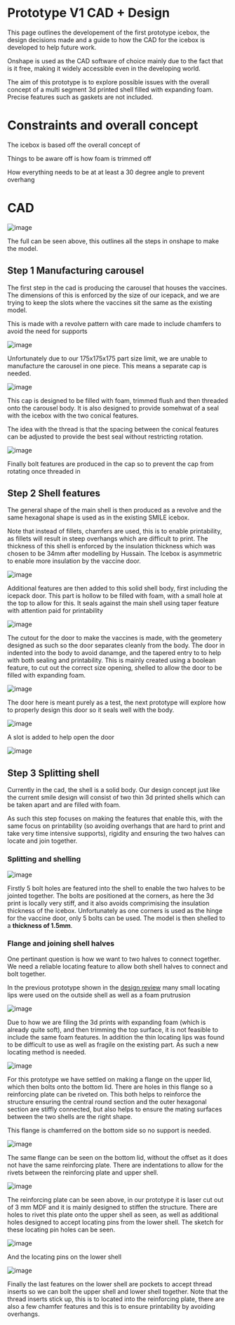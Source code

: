# Prototype V1 CAD + Design
This page outlines the developement of the first prototype icebox, the design decisions made and a guide to how the CAD for the icebox is developed to help future work. 

Onshape is used as the CAD software of choice mainly due to the fact that is it free, making it widely accessible even in the developing world. 

The aim of this prototype is to explore possible issues with the overall concept of a multi segment 3d printed shell filled with expanding foam. Precise features such as gaskets are not included. 


# Constraints and overall concept
The icebox is based off the overall concept of 


Things to be aware off is how foam is trimmed off

How everything needs to be at at least a 30 degree angle to prevent overhang


# CAD
![image](https://github.com/Technology-for-the-Poorest-Billion/2025-ideabatic-3DPrint/blob/main/Images/Prototype%20V1%20CAD.png)

The full can be seen above, this outlines all the steps in onshape to make the model.
## Step 1 Manufacturing carousel
The first step in the cad is producing the carousel that houses the vaccines. The dimensions of this is enforced by the size of our icepack, and we are trying to keep the slots where the vaccines sit the same as the existing model.

This is made with a revolve pattern with care made to include chamfers to avoid the need for supports

![image](https://github.com/Technology-for-the-Poorest-Billion/2025-ideabatic-3DPrint/blob/main/Images/Prototype%20V1%20Carousel.png)

Unfortunately due to our 175x175x175 part size limit, we are unable to manufacture the carousel in one piece. This means a separate cap is needed. 


![image](https://github.com/Technology-for-the-Poorest-Billion/2025-ideabatic-3DPrint/blob/main/Images/Prototype%20V1%20carousel%20cap.png)

This cap is designed to be filled with foam, trimmed flush and then threaded onto the carousel body. It is also designed to provide somehwat of a seal with the icebox with the two conical features.

The idea with the thread is that the spacing between the conical features can be adjusted to provide the best seal without restricting rotation.

![image](https://github.com/Technology-for-the-Poorest-Billion/2025-ideabatic-3DPrint/blob/main/Images/Prototype%20V1%20Carousel%20bolts.png)

Finally bolt features are produced in the cap so to prevent the cap from rotating once threaded in

## Step 2 Shell features
The general shape of the main shell is then produced as a revolve and the same hexagonal shape is used as in the existing SMILE icebox. 

Note that instead of fillets, chamfers are used, this is to enable printability, as fillets will result in steep overhangs which are difficult to print. The thickness of this shell is enforced by the insulation thickness which was chosen to be 34mm after modelling by Hussain. The Icebox is asymmetric to enable more insulation by the vaccine door. 


![image](https://github.com/Technology-for-the-Poorest-Billion/2025-ideabatic-3DPrint/blob/main/Images/Prototype%20V1%20carousel%20main%20shape.png)

Additional features are then added to this solid shell body, first including the icepack door. This part is hollow to be filled with foam, with a small hole at the top to allow for this. It seals against the main shell using taper feature with attention paid for printability


![image](INSERT)

The cutout for the door to make the vaccines is made, with the geometery designed as such so the door separates cleanly from the body. The door in indented into the body to avoid danamge, and the tapered entry to to help with both sealing and printability. This is mainly created using a boolean feature, to cut out the correct size opening, shelled to allow the door to be filled with expanding foam.

![image](https://github.com/Technology-for-the-Poorest-Billion/2025-ideabatic-3DPrint/blob/main/Images/Prototype%20V1%20door%20cutout.png)

The door here is meant purely as a test, the next prototype will explore how to properly design this door so it seals well with the body. 

![image](https://github.com/Technology-for-the-Poorest-Billion/2025-ideabatic-3DPrint/blob/main/Images/Prototype%20V1%20Vaccine%20door.png)

A slot is added to help open the door

![image](https://github.com/Technology-for-the-Poorest-Billion/2025-ideabatic-3DPrint/blob/main/Images/Prototype%20V1%20door%20opening%20slot.png)

## Step 3 Splitting shell
Currently in the cad, the shell is a solid body. Our design concept just like the current smile design will consist of two thin 3d printed shells which can be taken apart and are filled with foam. 

As such this step focuses on making the features that enable this, with the same focus on printability (so avoiding overhangs that are hard to print and take very time intensive supports), rigidity and ensuring the two halves can locate and join together.

### Splitting and shelling

![image](https://github.com/Technology-for-the-Poorest-Billion/2025-ideabatic-3DPrint/blob/main/Images/Prototype%20V1%20shelling%20.png)

Firstly 5 bolt holes are featured into the shell to enable the two halves to be jointed together. The bolts are positioned at the corners, as here the 3d print is locally very stiff, and it also avoids comprimising the insulation thickness of the icebox. Unfortunately as one corners is used as the hinge for the vaccine door, only 5 bolts can be used. The model is then shelled to a **thickness of 1.5mm**.

### Flange and joining shell halves
One pertinant question is how we want to two halves to connect together. We need a reliable locating feature to allow both shell halves to connect and bolt together. 

In the previous prototype shown in the [design review](https://github.com/Technology-for-the-Poorest-Billion/2025-ideabatic-3DPrint/blob/main/Design%20review%20-%20Iain.md) many small locating lips were used on the outside shell as well as a foam prutrusion 

![image](https://github.com/Technology-for-the-Poorest-Billion/2025-ideabatic-3DPrint/blob/main/Images/Original%20smile%20shell%20interface.png)


Due to how we are filing the 3d prints with expanding foam (which is already quite soft), and then trimming the top surface, it is not feasible to include the same foam features. In addition the thin locating lips was found to be difficult to use as well as fragile on the existing part. As such a new locating method is needed.

![image](https://github.com/Technology-for-the-Poorest-Billion/2025-ideabatic-3DPrint/blob/main/Images/Prototype%20V1%20upper%20shell%20flange.png)

For this prototype we have settled on making a flange on the upper lid, which then bolts onto the bottom lid. There are holes in this flange so a reinforcing plate can be riveted on. This both helps to reinforce the structure ensuring the central round section and the outer hexagonal section are stiffly connected, but also helps to ensure the mating surfaces between the two shells are the right shape.

This flange is chamferred on the bottom side so no support is needed.

![image](https://github.com/Technology-for-the-Poorest-Billion/2025-ideabatic-3DPrint/blob/main/Images/Prototype%20V1%20lower%20shell%20flange.png)

The same flange can be seen on the bottom lid, without the offset as it does not have the same reinforcing plate. There are indentations to allow for the rivets between the reinforcing plate and upper shell.

![image](https://github.com/Technology-for-the-Poorest-Billion/2025-ideabatic-3DPrint/blob/main/Images/Prototype%20V1%20reinforcing%20plate.png)

The reinforcing plate can be seen above, in our prototype it is laser cut out of 3 mm MDF and it is mainly designed to stiffen the structure. There are holes to rivet this plate onto the upper shell as seen, as well as additional holes designed to accept locating pins from the lower shell. The sketch for these locating pin holes can be seen.

![image](https://github.com/Technology-for-the-Poorest-Billion/2025-ideabatic-3DPrint/blob/main/Images/Prototype%20V1%20Locating%20pins.png)

And the locating pins on the lower shell

![image](https://github.com/Technology-for-the-Poorest-Billion/2025-ideabatic-3DPrint/blob/main/Images/Prototype%20V1%20thread%20pockets.png)

Finally the last features on the lower shell are pockets to accept thread inserts so we can bolt the upper shell and lower shell together. Note that the thread inserts stick up, this is to located into the reinforcing plate, there are also a few chamfer features and this is to ensure printability by avoiding overhangs. 

